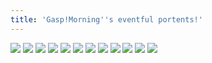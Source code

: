 ```yaml
---
title: 'Gasp!Morning''s eventful portents!'
---
```


![](/images/ribald-youth/part-9/pg96.jpg)
![](/images/ribald-youth/part-9/pg97.jpg)
![](/images/ribald-youth/part-9/pg98.jpg)
![](/images/ribald-youth/part-9/pg99.jpg)
![](/images/ribald-youth/part-9/pg100.jpg)
![](/images/ribald-youth/part-9/pg101.jpg)
![](/images/ribald-youth/part-9/pg102.jpg)
![](/images/ribald-youth/part-9/pg103.jpg)
![](/images/ribald-youth/part-9/pg104.jpg)
![](/images/ribald-youth/part-9/pg105.jpg)
![](/images/ribald-youth/part-9/pg106.jpg)
![](/images/ribald-youth/part-9/pg107.jpg)